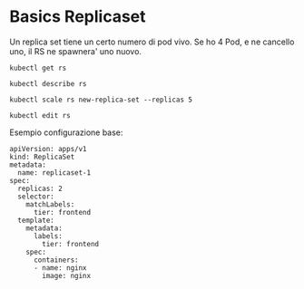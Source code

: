 Basics Replicaset
=================

Un replica set tiene un certo numero di pod vivo.
Se ho 4 Pod, e ne cancello uno, il RS ne spawnera' uno nuovo.

```
kubectl get rs
```

```
kubectl describe rs
```

```
kubectl scale rs new-replica-set --replicas 5
```

```
kubectl edit rs
```

Esempio configurazione base:
```
apiVersion: apps/v1
kind: ReplicaSet
metadata:
  name: replicaset-1
spec:
  replicas: 2
  selector:
    matchLabels:
      tier: frontend
  template:
    metadata:
      labels:
        tier: frontend
    spec:
      containers:
      - name: nginx
        image: nginx
```